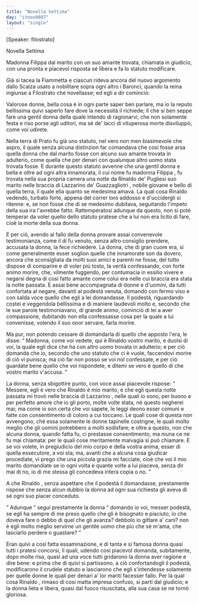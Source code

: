 ```yaml
---
title: "Novella Settima"
day: "itnov0607"
layout: "single"
---
```

<html>
 <head>
 </head>
 <body>
  <div id="nov0607" type="novella" who="filostrato">
   <p>
    [Speaker: filostrato]
   </p>
   <head>
    Novella Settima
   </head>
   <argument>
    <p>
     <milestone id="p06070001"/>
     <name persref="madonnafilippa" type="person">
      Madonna Filippa
     </name>
     dal marito con un suo amante trovata, chiamata in giudicio, con una pronta e piacevol risposta s&eacute; libera e fa lo statuto modificare.
    </p>
   </argument>
   <div3 type="commentary" who="author">
    <p>
     <milestone id="p06070002"/>
     Gi&agrave; si tacea la
     <name persref="fiammetta" type="person">
      Fiammetta
     </name>
     e ciascun rideva ancora del nuovo argomento dallo
     <name persref="michelescalza" type="person">
      Scalza
     </name>
     usato a nobilitare sopra ogni altro i Baronci, quando la
     <name persref="elissa" type="person">
      reina
     </name>
     ingiunse a
     <name persref="filostrato" type="person">
      Filostrato
     </name>
     che novellasse; ed egli a dir cominci&ograve;:
    </p>
   </div3>
   <div3 type="commentary" who="filostrato">
    <p>
     <milestone id="p06070003"/>
     Valorose donne, bella cosa &egrave; in ogni parte saper ben parlare, ma io la reputo bellissima quivi saperlo fare dove la necessit&agrave; il richiede; Il che s&iacute; ben seppe fare una gentil donna della quale intendo di ragionarvi, che non solamente festa e riso porse agli uditori, ma s&eacute; de' lacci di vituperosa morte disvilupp&ograve;, come voi udirete.
    </p>
   </div3>
   <p>
    <milestone id="p06070004"/>
    Nella terra di
    <name placeref="prato" type="place">
     Prato
    </name>
    fu gi&agrave; uno statuto, nel vero non men biasimevole che aspro, il quale senza alcuna distinzion far comandava che cos&iacute; fosse arsa quella donna che dal marito fosse con alcuno suo amante trovata in adulterio, come quella che per denari con qualunque altro uomo stata trovata fosse.
    <milestone id="p06070005"/>
    E durante questo statuto avvenne che una gentil donna e bella e oltre ad ogni altra innamorata, il cui nome fu madonna
    <name persref="madonnafilippa" type="person">
     Filippa
    </name>
    , fu trovata nella sua propria camera una notte da
    <name persref="rinaldodepugliesi" type="person">
     Rinaldo de' Pugliesi
    </name>
    suo marito nelle braccia di
    <name persref="lazzarinodeguazzagliotri" type="person">
     Lazzarino de' Guazzagliotri
    </name>
    , nobile giovane e bello di quella terra, il quale ella quanto se medesima amava.
    <milestone id="p06070006"/>
    La qual cosa
    <name persref="rinaldodepugliesi" type="person">
     Rinaldo
    </name>
    vedendo, turbato forte, appena del correr loro addosso e d'uccidergli si ritenne: e, se non fosse che di se medesimo dubitava, seguitando l'impeto della sua ira l'avrebbe fatto.
    <milestone id="p06070007"/>
    Rattemperatosi adunque da questo, non si pot&eacute; temperar da voler quello dello statuto pratese che a lui non era licito di fare, cio&egrave; la morte della sua donna.
   </p>
   <p>
    <milestone id="p06070008"/>
    E per ci&ograve;, avendo al fallo della donna provare assai convenevole testimonianza, come il d&iacute; fu venuto, senza altro consiglio prendere, accusata la donna, la fece richiedere.
    <milestone id="p06070009"/>
    La donna, che di gran cuore era, s&iacute; come generalmente esser soglion quelle che innamorate son da dovero, ancora che sconsigliata da molti suoi amici e parenti ne fosse, del tutto dispose di comparire e di voler pi&uacute; tosto, la verit&agrave; confessando, con forte animo morire, che, vilmente fuggendo, per contumacia in essilio vivere e negarsi degna di cos&iacute; fatto amante come colui era nelle cui braccia era stata la notte passata.
    <milestone id="p06070010"/>
    E assai bene accompagnata di donne e d'uomini, da tutti confortata al negare, davanti al podest&agrave; venuta, domand&ograve; con fermo viso e con salda voce quello che egli a lei domandasse.
    <milestone id="p06070011"/>
    Il podest&agrave;, riguardando costei e veggendola bellissima e di maniere laudevoli molto e, secondo che le sue parole testimoniavano, di grande animo, cominci&ograve; di lei a aver compassione, dubitando non ella confessasse cosa per la quale a lui convenisse, volendo il suo onor servare, farla morire.
   </p>
   <p>
    <milestone id="p06070012"/>
    Ma pur, non potendo cessare di domandarla di quello che apposto l'era, le disse:
    <q direct="unspecified" who="podesta-0607">
     Madonna, come voi vedete, qui &egrave;
     <name persref="rinaldodepugliesi" type="person">
      Rinaldo
     </name>
     vostro marito, e duolsi di voi, la quale egli dice che ha con altro uomo trovata in adulterio; e per ci&ograve; domanda che io, secondo che uno statuto che ci &egrave; vuole, faccendovi morire di ci&ograve; vi punisca; ma ci&ograve; far non posso se voi nol confessate, e per ci&ograve; guardate bene quello che voi rispondete, e ditemi se vero &egrave; quello di che vostro marito v'accusa.
    </q>
   </p>
   <p>
    <milestone id="p06070013"/>
    La donna, senza sbigottire punto, con voce assai piacevole rispose:
    <q direct="unspecified" who="madonnafilippa">
     Messere, egli &egrave; vero che
     <name type="person">
      Rinaldo
     </name>
     &egrave; mio marito, e che egli questa notte passata mi trov&ograve; nelle braccia di
     <name persref="lazzarinodeguazzagliotri" type="person">
      Lazzarino
     </name>
     , nelle quali io sono, per buono e per perfetto amore che io gli porto, molte volte stata, n&eacute; questo negherei mai; ma come io son certa che voi sapete, le leggi deono esser comuni e fatte con consentimento di coloro a cui toccano.
     <milestone id="p06070014"/>
     Le quali cose di questa non avvengono, ch&eacute; essa solamente le donne tapinelle costrigne, le quali molto meglio che gli uomini potrebbero a molti sodisfare; e oltre a questo, non che alcuna donna, quando fatta fu, ci prestasse consentimento, ma niuna ce ne fu mai chiamata: per le quali cose meritamente malvagia si pu&ograve; chiamare.
     <milestone id="p06070015"/>
     E se voi volete, in pregiudicio del mio corpo e della vostra anima, esser di quella essecutore, a voi sta; ma, avanti che a alcuna cosa giudicar procediate, vi prego che una piccola grazia mi facciate, cio&egrave; che voi il mio marito domandiate se io ogni volta e quante volte a lui piaceva, senza dir mai di no, io di me stessa gli concedeva intera copia o no.
    </q>
   </p>
   <p>
    <milestone id="p06070016"/>
    A che
    <name persref="rinaldodepugliesi" type="person">
     Rinaldo
    </name>
    , senza aspettare che il podest&agrave; il domandasse, prestamente rispose che senza alcun dubbio la donna ad ogni sua richiesta gli aveva di s&eacute; ogni suo piacer conceduto.
   </p>
   <p>
    <milestone id="p06070017"/>
    <q direct="unspecified" who="madonnafilippa">
     Adunque
    </q>
    segu&iacute; prestamente la donna
    <q direct="unspecified">
     domando io voi, messer podest&agrave;, se egli ha sempre di me preso quello che gli &egrave; bisognato e piaciuto, io che doveva fare o debbo di quel che gli avanza? debbolo io gittare a' cani? non &egrave; egli molto meglio servirne un gentile uomo che pi&uacute; che s&eacute; m'ama, che lasciarlo perdere o guastare?
    </q>
   </p>
   <p>
    <milestone id="p06070018"/>
    Eran quivi a cos&iacute; fatta essaminazione, e di tanta e s&iacute; famosa donna quasi tutti i pratesi concorsi, li quali, udendo cos&iacute; piacevol domanda, subitamente, dopo molte risa, quasi ad una voce tutti gridarono la donna aver ragione e dire bene: e prima che di quivi si partissono, a ci&ograve; confortandogli il podest&agrave;, modificarono il crudele statuto e lasciarono che egli s'intendesse solamente per quelle donne le quali per denari a' lor mariti facesser fallo.
    <milestone id="p06070019"/>
    Per la qual cosa
    <name persref="rinaldodepugliesi" type="person">
     Rinaldo
    </name>
    , rimaso di cos&iacute; matta impresa confuso, si part&iacute; dal giudicio; e la donna lieta e libera, quasi dal fuoco risuscitata, alla sua casa se ne torn&ograve; gloriosa.
   </p>
  </div>
 </body>
</html>